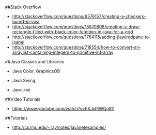 ##Stack Overflow
* http://stackoverflow.com/questions/9576157/creating-a-checkers-board-in-java
* http://stackoverflow.com/questions/15870608/creating-a-draw-rectangle-filled-with-black-color-function-in-java-for-a-grid
* http://stackoverflow.com/questions/1764115/adding-jlayeredpane-to-jpanel
* http://stackoverflow.com/questions/718554/how-to-convert-an-arraylist-containing-integers-to-primitive-int-array

##Java Classes and Libraries
* Java Color, GraphicsOB

* Java Swing

* Jave .net


##Video Tutorials
* https://www.youtube.com/watch?v=FKJxPlWQp9Y

##Tutorials
* http://cs.lmu.edu/~ray/notes/javanetexamples/
